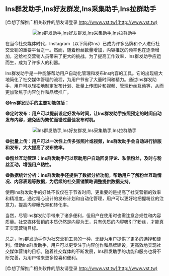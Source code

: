 ## **Ins群发助手,Ins好友群发,Ins采集助手,Ins拉群助手**

[😍想了解推广相关软件的朋友请登录 http://www.vst.tw](http://www.vst.tw)

 <center><img src="https://vst.tw/MP4/tuiguang/png/5.png" alt="Ins群发助手,Ins好友群发,Ins采集助手,Ins拉群助手"></center>

在当今社交媒体时代，Instagram（以下简称Ins）已成为许多品牌和个人进行社交营销的重要平台之一。然而，随着粉丝数量增加，内容推送的频率也在逐渐增加，这给社交营销人员带来了更大的挑战。为了提高工作效率，Ins群发助手应运而生，成为了许多人的利器。

Ins群发助手是一种能够帮助用户自动化管理和发布Ins内容的工具。它的出现极大地简化了社交媒体管理的流程，为用户节省了大量时间和精力。通过Ins群发助手，用户可以轻松地制定发布计划、批量上传图片和视频、管理粉丝互动等，从而更加聚焦于内容创作和品牌推广。

**😄Ins群发助手的主要功能包括：**

**😄定时发布：用户可以提前设定好发布时间，让Ins群发助手按照预定的时间自动发布内容，避免因为繁忙而错过最佳发布时机。**

 <center><img src="https://vst.tw/MP4/tuiguang/png/6.png" alt="Ins群发助手,Ins好友群发,Ins采集助手,Ins拉群助手"></center>

**😄批量上传：用户可以一次性上传多张照片或视频，Ins群发助手会自动进行排版和发布，大大提高了发布效率。**

**😄粉丝互动管理：Ins群发助手可以帮助用户自动回复评论、私信粉丝，及时与粉丝互动，增强用户粘性。**

**😄数据统计分析：Ins群发助手还提供了数据分析功能，帮助用户了解粉丝互动情况、内容表现等数据，为后续的社交营销策略调整提供数据支持。**

使用Ins群发助手的好处不仅仅在于节省时间，更重要的是提高了社交营销的效率和精准度。通过精心设计的发布计划和自动化管理，用户可以更好地把握粉丝的注意力，提高内容曝光率和转化率。

当然，尽管Ins群发助手带来了诸多便利，但用户在使用时也需注意合规性和内容质量。社交媒体营销的本质仍然是内容为王，只有优质的内容吸引了粉丝，才能真正实现营销目标。

总之，Ins群发助手作为社交营销工具的一种，无疑为用户提供了更多的选择和便利。借助Ins群发助手，用户可以更专注于内容创作和品牌建设，更高效地实现社交媒体营销的目标。随着社交媒体的不断发展，Ins群发助手的功能和服务也将不断完善，为用户带来更多惊喜和便利。

[😍想了解推广相关软件的朋友请登录 http://www.vst.tw](http://www.vst.tw)



